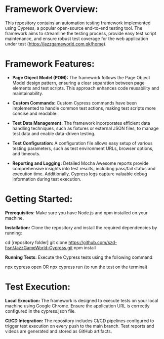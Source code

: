 # Framework Overview:

This repository contains an automation testing framework implemented using Cypress, a popular open-source end-to-end testing tool. The framework aims to streamline the testing process, provide easy test script maintenance, and ensure robust test coverage for the web application under test (https://jazzgameworld.com.pk/home).

# Framework Features:

- **Page Object Model (POM):** The framework follows the Page Object Model design pattern, ensuring a clear separation between page elements and test scripts. This approach enhances code reusability and maintainability.

- **Custom Commands:** Custom Cypress commands have been implemented to handle common test actions, making test scripts more concise and readable.

- **Test Data Management:** The framework incorporates efficient data handling techniques, such as fixtures or external JSON files, to manage test data and enable data-driven testing.

- **Test Configuration:** A configuration file allows easy setup of various testing parameters, such as test environment URLs, browser options, and timeouts.

- **Reporting and Logging:** Detailed Mocha Awesome reports provide comprehensive insights into test results, including pass/fail status and execution time. Additionally, Cypress logs capture valuable debug information during test execution.

# Getting Started:

**Prerequisites:** Make sure you have Node.js and npm installed on your machine.

**Installation:** Clone the repository and install the required dependencies by running:

cd [repository folder]
git clone https://github.com/szd-hsn/JazzGameWorld-Cypress.git
npm install

**Running Tests:** Execute the Cypress tests using the following command:

npx cypress open
OR
npx cypress run     (to run the test on the terminal)

# Test Execution:

**Local Execution:** The framework is designed to execute tests on your local machine using Google Chrome. Ensure the application URL is correctly configured in the cypress.json file.

**CI/CD Integration:** The repository includes CI/CD pipelines configured to trigger test execution on every push to the main branch. Test reports and videos are generated and stored as GitHub artifacts.

